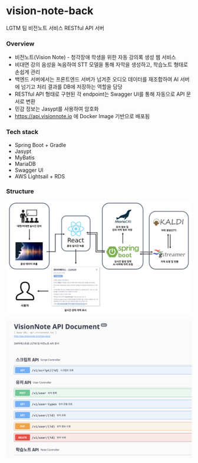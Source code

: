 # vision-note-back
LGTM 팀 비전노트 서비스 RESTful API 서버

### Overview
* 비전노트(Vision Note) - 청각장애 학생을 위한 자동 강의록 생성 웹 서비스
* 비대면 강의 음성을 녹음하여 STT 모델을 통해 자막을 생성하고, 학습노트 형태로 손쉽게 관리
* 백엔드 서버에서는 프론트엔드 서버가 넘겨준 오디오 데이터를 재조합하여 AI 서버에 넘기고 처리 결과를 DB에 저장하는 역할을 담당
* RESTful API 형태로 구현된 각 endpoint는 Swagger UI를 통해 자동으로 API 문서로 변환
* 민감 정보는 Jasypt를 사용하여 암호화
* https://api.visionnote.io 에 Docker Image 기반으로 배포됨

### Tech stack
* Spring Boot + Gradle
* Jasypt
* MyBatis
* MariaDB
* Swagger UI
* AWS Lightsail + RDS

### Structure
![structure](./img/structure.png)

![swaggerui](./img/swaggerui.png)